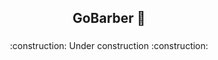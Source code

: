 ## <div align="center">GoBarber 💈</div>

###

<p align="center">:construction: Under construction :construction:</p>
